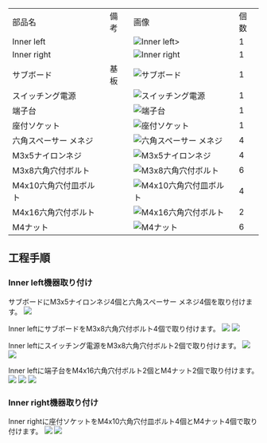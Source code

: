 <table class="packing-list"><table>
    <tbody>
        <tr>
            <td>部品名</td>
            <td>備考</td>
            <td class="packing-img">画像</td>
            <td>個数</td>
        </tr>
        <tr>
            <td>Inner left</td>
            <td></td>
            <td><img src="./images/005/packing/061.jpg" alt="Inner left"/>></td>
            <td>1</td>
        </tr>
        <tr>
            <td>Inner right</td>
            <td></td>
            <td><img src="./images/005/packing/062.jpg" alt="Inner right"/></td>
            <td>1</td>
        </tr>
        <tr>
            <td>サブボード</td>
            <td>基板</td>
            <td><img src="./images/005/packing/167.jpg" alt="サブボード"/></td>
            <td>1</td>
        </tr>
        <tr>
            <td>スイッチング電源</td>
            <td></td>
            <td><img src="./images/005/packing/089.jpg" alt="スイッチング電源"/></td>
            <td>1</td>
        </tr>
        <tr>
            <td>端子台</td>
            <td></td>
            <td><img src="./images/005/packing/090.jpg" alt="端子台"/></td>
            <td>1</td>
        </tr>
        <tr>
            <td>座付ソケット</td>
            <td></td>
            <td><img src="./images/005/packing/093.jpg" alt="座付ソケット"/></td>
            <td>1</td>
        </tr>
        <tr>
            <td>六角スペーサー メネジ</td>
            <td></td>
            <td><img src="./images/005/packing/159.jpg" alt="六角スペーサー メネジ"/></td>
            <td>4</td>
        </tr>
        <tr>
            <td>M3x5ナイロンネジ</td>
            <td></td>
            <td><img src="./images/005/packing/160.jpg" alt="M3x5ナイロンネジ"/></td>
            <td>4</td>
        </tr>
        <tr>
            <td>M3x8六角穴付ボルト</td>
            <td></td>
            <td><img src="./images/005/packing/127.jpg" alt="M3x8六角穴付ボルト"/></td>
            <td>6</td>
        </tr>
        <tr>
            <td>M4x10六角穴付皿ボルト</td>
            <td></td>
            <td><img src="./images/005/packing/136.jpg" alt="M4x10六角穴付皿ボルト"/></td>
            <td>4</td>
        </tr>
        <tr>
            <td>M4x16六角穴付ボルト</td>
            <td></td>
            <td><img src="./images/005/packing/161.jpg" alt="M4x16六角穴付ボルト"/></td>
            <td>2</td>
        </tr>
        <tr>
            <td>M4ナット</td>
            <td></td>
            <td><img src="./images/005/packing/132.jpg" alt="M4ナット"/></td>
            <td>6</td>
        </tr>
    </tbody>
</table>

## 工程手順

### Inner left機器取り付け

サブボードにM3x5ナイロンネジ4個と六角スペーサー メネジ4個を取り付けます。
<img src="./images/005/000.jpg"/>

Inner leftにサブボードをM3x8六角穴付ボルト4個で取り付けます。
<img src="./images/005/001.jpg"/>
<img src="./images/005/002.jpg"/>

Inner leftにスイッチング電源をM3x8六角穴付ボルト2個で取り付けます。
<img src="./images/005/003.jpg"/>
<img src="./images/005/004.jpg"/>

Inner leftに端子台をM4x16六角穴付ボルト2個とM4ナット2個で取り付けます。
<img src="./images/005/005.jpg"/>
<img src="./images/005/006.jpg"/>
<img src="./images/005/007.jpg"/>

### Inner right機器取り付け

Inner rightに座付ソケットをM4x10六角穴付皿ボルト4個とM4ナット4個で取り付けます。
<img src="./images/005/008.jpg"/>
<img src="./images/005/009.jpg"/>